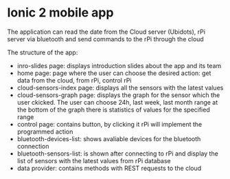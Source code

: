 # Ionic 2 mobile app

The application can read the date from the Cloud server (Ubidots), rPi server via bluetooth and send commands to the rPi through the cloud

The structure of the app:
- inro-slides page: displays introduction slides about the app and its team
- home page: page where the user can choose the desired action: get data from the cloud, from rPi, control rPi
- cloud-sensors-index page: displays all the sensors with the latest values
- cloud-sensors-graph page: displays the graph for the sensor which the user ckicked. The user can choose 24h, last week, last month range
at the bottom of the graph there is statistics of values for the specified range
- control page: contains button, by clicking it rPi will implement the programmed action
- bluetooth-devices-list: shows avaliable devices for the bluetooth connection
- bluetooth-sensors-list: is shown after connecting to rPi and display the list of sensors with the latest values from rPi database
- data provider: contains methods with REST requests to the cloud

